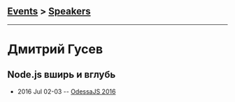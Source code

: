 ## [Events](../README.md) > [Speakers](../speakers.md)
---

# Дмитрий Гусев

## Node.js вширь и вглубь
- 2016 Jul 02-03 -- [OdessaJS 2016](https://youtu.be/NZCXrSnpEfs)    
